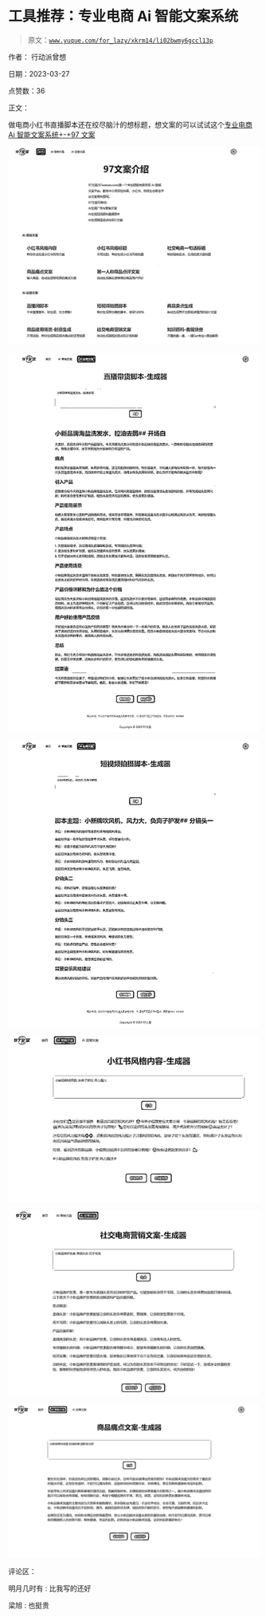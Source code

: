 # 工具推荐：专业电商 Ai 智能文案系统

> 原文：[`www.yuque.com/for_lazy/xkrm14/li02bwmy6gccl13p`](https://www.yuque.com/for_lazy/xkrm14/li02bwmy6gccl13p)

作者： 行动派曾想

日期：2023-03-27

点赞数：36

正文：

做电商小红书直播脚本还在绞尽脑汁的想标题，想文案的可以试试这个[专业电商 Ai 智能文案系统+-+97 文案](https://97wenan.com/i/bvlUoK)

![](img/0e7535953071582456bce53fe95ac6a5.png)

![](img/9163668312fb9b2c3ea45412fcc7ee46.png)

![](img/08b59fe2432dd1020eddccd37f70fb39.png)

![](img/dfa3eb9f93a77106795ce1df88d31860.png)

![](img/f710e98bb3720148c2145d0b9531a65a.png)

![](img/091b9d5fecf84d3ed6f97c0ae16a06b1.png)

评论区：

明月几时有 : 比我写的还好

梁旭 : 也挺贵



